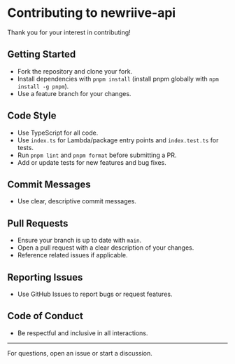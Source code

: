 # Contributing to newriive-api

Thank you for your interest in contributing!

## Getting Started

- Fork the repository and clone your fork.
- Install dependencies with `pnpm install` (install pnpm globally with `npm install -g pnpm`).
- Use a feature branch for your changes.

## Code Style

- Use TypeScript for all code.
- Use `index.ts` for Lambda/package entry points and `index.test.ts` for tests.
- Run `pnpm lint` and `pnpm format` before submitting a PR.
- Add or update tests for new features and bug fixes.

## Commit Messages

- Use clear, descriptive commit messages.

## Pull Requests

- Ensure your branch is up to date with `main`.
- Open a pull request with a clear description of your changes.
- Reference related issues if applicable.

## Reporting Issues

- Use GitHub Issues to report bugs or request features.

## Code of Conduct

- Be respectful and inclusive in all interactions.

---

For questions, open an issue or start a discussion.
